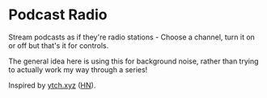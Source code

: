 # Podcast Radio

Stream podcasts as if they're radio stations - Choose a channel, turn it on or off but that's it for controls.

The general idea here is using this for background noise, rather than trying to actually work my way through a series!

Inspired by [ytch.xyz](https://ytch.xyz/) ([HN](https://news.ycombinator.com/item?id=41247023)).
